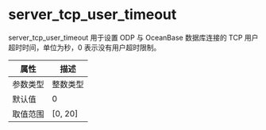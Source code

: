 # server_tcp_user_timeout

server_tcp_user_timeout 用于设置 ODP 与 OceanBase 数据库连接的 TCP 用户超时时间，单位为秒，0 表示没有用户超时限制。

|  属性    | 描述     |
|----------|---------|
| 参数类型 |   整数类型      |
| 默认值   | 0     |
| 取值范围 | [0, 20]  |
